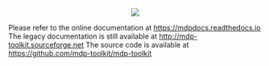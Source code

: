 <div align="center">
  <img src="https://mdp-toolkit.github.io/_images/logo_animation.gif"><br>
</div>



Please refer to the online documentation at https://mdpdocs.readthedocs.io
The legacy documentation is still available at http://mdp-toolkit.sourceforge.net
The source code is available at https://github.com/mdp-toolkit/mdp-toolkit
